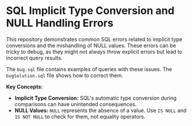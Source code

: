 # SQL Implicit Type Conversion and NULL Handling Errors

This repository demonstrates common SQL errors related to implicit type conversions and the mishandling of NULL values.  These errors can be tricky to debug, as they might not always throw explicit errors but lead to incorrect query results.

The `bug.sql` file contains examples of queries with these issues. The `bugSolution.sql` file shows how to correct them.

**Key Concepts:**
* **Implicit Type Conversion:** SQL's automatic type conversion during comparisons can have unintended consequences.
* **NULL Values:**  `NULL` represents the absence of a value.  Use `IS NULL` and `IS NOT NULL` to check for them, not equality operators.